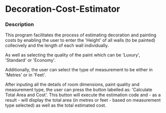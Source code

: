 # Decoration-Cost-Estimator

### Description
This program facilitates the process of estimating decoration and painting costs by enabling the user to enter the 'Height' of all walls (to be painted) collecively and the length of each wall individually.

As well as selecting the quality of the paint which can be 'Luxury', 'Standard' or 'Economy'.

Additionally, the user can select the type of measurement to be either in 'Metres' or in 'Feet'.

After inputing all the details of room dimensions, paint quality and measurement type, the user can press the button labelled as: 'Calculate Total Area and Cost'.  This button will execute the estimation code and - as a result - will display the total area (in metres or feet - based on measurement type selected) as well as the total estimated cost.
